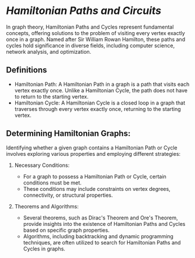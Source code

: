 # ***Hamiltonian Paths and Circuits***

In graph theory, Hamiltonian Paths and Cycles represent fundamental concepts, offering solutions to the problem of visiting every vertex exactly once in a graph.
Named after Sir William Rowan Hamilton, these paths and cycles hold significance in diverse fields, including computer science, network analysis, and optimization.

## Definitions
 - Hamiltonian Path: A Hamiltonian Path in a graph is a path that visits each vertex exactly once. Unlike a Hamiltonian Cycle, the path does not have to return to the starting vertex.
 - Hamiltonian Cycle: A Hamiltonian Cycle is a closed loop in a graph that traverses through every vertex exactly once, returning to the starting vertex.

## Determining Hamiltonian Graphs:
Identifying whether a given graph contains a Hamiltonian Path or Cycle involves exploring various properties and employing different strategies:
1. Necessary Conditions:
    - For a graph to possess a Hamiltonian Path or Cycle, certain conditions must be met.
    - These conditions may include constraints on vertex degrees, connectivity, or structural properties.

2. Theorems and Algorithms:
   - Several theorems, such as Dirac's Theorem and Ore's Theorem, provide insights into the existence of Hamiltonian Paths and Cycles based on specific graph properties.
   - Algorithms, including backtracking and dynamic programming techniques, are often utilized to search for Hamiltonian Paths and Cycles in graphs.
   